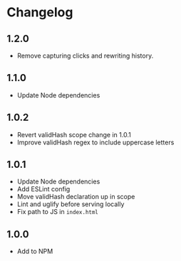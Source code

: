 # Changelog

## 1.2.0

- Remove capturing clicks and rewriting history.

## 1.1.0

- Update Node dependencies

## 1.0.2

- Revert validHash scope change in 1.0.1
- Improve validHash regex to include uppercase letters

## 1.0.1

- Update Node dependencies
- Add ESLint config
- Move validHash declaration up in scope
- Lint and uglify before serving locally
- Fix path to JS in `index.html`

## 1.0.0

- Add to NPM
